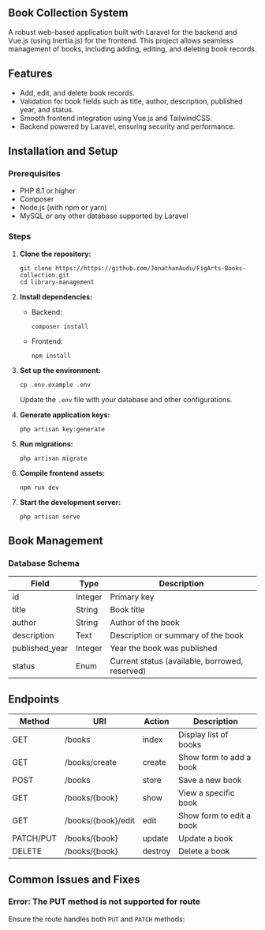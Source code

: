 ## Book Collection System

A robust web-based application built with Laravel for the backend and Vue.js (using Inertia.js) for the frontend. This project allows seamless management of books, including adding, editing, and deleting book records.

## Features
- Add, edit, and delete book records.
- Validation for book fields such as title, author, description, published year, and status.
- Smooth frontend integration using Vue.js and TailwindCSS.
- Backend powered by Laravel, ensuring security and performance.

## Installation and Setup
### Prerequisites
- PHP 8.1 or higher
- Composer
- Node.js (with npm or yarn)
- MySQL or any other database supported by Laravel

### Steps
1. **Clone the repository:**
    ```
    git clone https://https://github.com/JonathanAudu/FigArts-Books-collection.git
    cd library-management
    ```

2. **Install dependencies:**
    - Backend:
      ```
      composer install
      ```
    - Frontend:
      ```
      npm install
      ```

3. **Set up the environment:**
    ```
    cp .env.example .env
    ```
    Update the `.env` file with your database and other configurations.

4. **Generate application keys:**
    ```
    php artisan key:generate
    ```

5. **Run migrations:**
    ```
    php artisan migrate
    ```

6. **Compile frontend assets:**
    ```
    npm run dev
    ```

7. **Start the development server:**
    ```
    php artisan serve
    ```

## Book Management
### Database Schema

| Field           | Type    | Description                          |
|-----------------|---------|--------------------------------------|
| id              | Integer | Primary key                          |
| title           | String  | Book title                           |
| author          | String  | Author of the book                    |
| description     | Text    | Description or summary of the book    |
| published_year  | Integer | Year the book was published           |
| status          | Enum    | Current status (available, borrowed, reserved) |

## Endpoints

| Method | URI                  | Action  | Description           |
|--------|----------------------|---------|-----------------------|
| GET    | /books               | index   | Display list of books |
| GET    | /books/create        | create  | Show form to add a book |
| POST   | /books               | store   | Save a new book       |
| GET    | /books/{book}        | show    | View a specific book  |
| GET    | /books/{book}/edit   | edit    | Show form to edit a book |
| PATCH/PUT | /books/{book}     | update  | Update a book         |
| DELETE | /books/{book}        | destroy | Delete a book         |

## Common Issues and Fixes
### Error: The PUT method is not supported for route
Ensure the route handles both `PUT` and `PATCH` methods:
